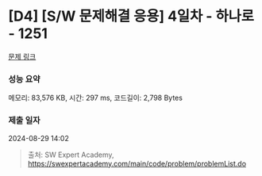 # [D4] [S/W 문제해결 응용] 4일차 - 하나로 - 1251 

[문제 링크](https://swexpertacademy.com/main/code/problem/problemDetail.do?contestProbId=AV15StKqAQkCFAYD) 

### 성능 요약

메모리: 83,576 KB, 시간: 297 ms, 코드길이: 2,798 Bytes

### 제출 일자

2024-08-29 14:02



> 출처: SW Expert Academy, https://swexpertacademy.com/main/code/problem/problemList.do